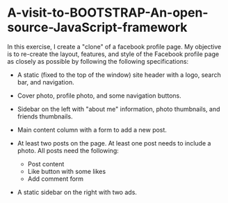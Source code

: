 # A-visit-to-BOOTSTRAP-An-open-source-JavaScript-framework

In this exercise, I create a "clone" of a facebook profile page. My objective is to re-create the layout, features, and style of the Facebook profile page as closely as possible by following the following specifications:

* A static (fixed to the top of the window) site header with a logo, search bar, and navigation.
* Cover photo, profile photo, and some navigation buttons.
* Sidebar on the left with "about me" information, photo thumbnails, and friends thumbnails.
* Main content column with a form to add a new post.
* At least two posts on the page. At least one post needs to include a photo. All posts need the following:
  * Post content 
  * Like button with some likes
  * Add comment form

* A static sidebar on the right with two ads. 
